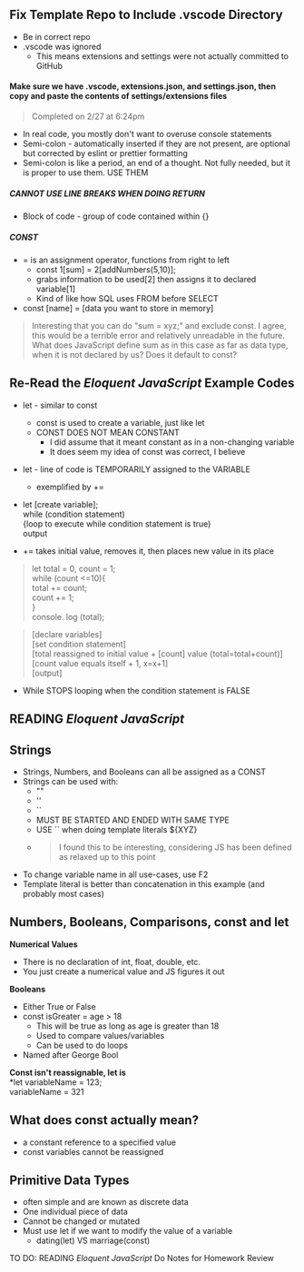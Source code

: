 ## Fix Template Repo to Include .vscode Directory ##
* Be in correct repo
* .vscode was ignored
  * This means extensions and settings were not actually committed to GitHub
    
#### Make sure we have .vscode, extensions.json, and settings.json, then copy and paste the contents of settings/extensions files ####
> Completed on 2/27 at 6:24pm

* In real code, you mostly don't want to overuse console statements
* Semi-colon - automatically inserted if they are not present, are optional but corrected by eslint or prettier formatting
* Semi-colon is like a period, an end of a thought. Not fully needed, but it is proper to use them. USE THEM
##### CANNOT USE LINE BREAKS WHEN DOING RETURN #####
* Block of code - group of code contained within {}
##### CONST #####
* = is an assignment operator, functions from right to left
  * const 1[sum] = 2[addNumbers(5,10)];
  * grabs information to be used[2] then assigns it to declared variable[1]
  * Kind of like how SQL uses FROM before SELECT
* const [name] = [data you want to store in memory]

> Interesting that you can do "sum = xyz;" and exclude const. I agree, this would be a terrible error and relatively unreadable in the future. What does JavaScript define sum as in this case as far as data type,
> when it is not declared by us? Does it default to const?

## Re-Read the *Eloquent JavaScript* Example Codes ##
* let - similar to const
  * const is used to create a variable, just like let
  * CONST DOES NOT MEAN CONSTANT
    * I did assume that it meant constant as in a non-changing variable
    * It does seem my idea of const was correct, I believe
* let - line of code is TEMPORARILY assigned to the VARIABLE
  * exemplified by +=

* let [create variable];  
  while (condition statement)  
  {loop to execute while condition statement is true)  
  output
* += takes initial value, removes it, then places new value in its place

> let total = 0, count = 1;  
> while (count <=10){  
> total += count;  
> count += 1;  
> }  
> console. log (total);

> [declare variables]  
> [set condition statement]  
> [total reassigned to initial value + [count] value (total=total+count)]  
> [count value equals itself + 1, x=x+1]  
> [output]

* While STOPS looping when the condition statement is FALSE

## READING *Eloquent JavaScript* ##

## Strings ##
* Strings, Numbers, and Booleans can all be assigned as a CONST
* Strings can be used with:
  * ""
  * ''
  * ``
  * MUST BE STARTED AND ENDED WITH SAME TYPE
  * USE `` when doing template literals ${XYZ}
  * > I found this to be interesting, considering JS has been defined as relaxed up to this point
* To change variable name in all use-cases, use F2
* Template literal is better than concatenation in this example (and probably most cases)

## Numbers, Booleans, Comparisons, const and let ##

**Numerical Values**
* There is no declaration of int, float, double, etc.
* You just create a numerical value and JS figures it out
  
**Booleans**
* Either True or False
* const isGreater = age > 18
  * This will be true as long as age is greater than 18
  * Used to compare values/variables
  * Can be used to do loops
* Named after George Bool
    
**Const isn't reassignable, let is**  
*let variableName = 123;  
variableName = 321

## What does const actually mean? ##
* a constant reference to a specified value
* const variables cannot be reassigned

## Primitive Data Types ##
* often simple and are known as discrete data
* One individual piece of data
* Cannot be changed or mutated
* Must use let if we want to modify the value of a variable
  * dating(let) VS marriage(const)
 
TO DO:
READING *Eloquent JavaScript*
Do Notes for Homework Review
